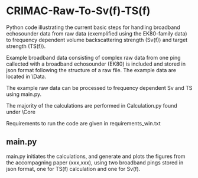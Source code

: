 # CRIMAC-Raw-To-Sv(f)-TS(f)
Python code illustrating the current basic steps for handling broadband echosounder data from raw data (exemplified using the EK80-family data) to frequency dependent volume backscattering strength (Sv(f)) and target strength (TS(f)).

Example broadband data consisting of complex raw data from one ping callected with a broadband echosounder (EK80) is included and stored in json format following the structure of a raw file. The example data are located in \Data.

The example raw data can be processed to frequency dependent Sv and TS using main.py.

The majority of the calculations are performed in Calculation.py found under \Core 

Requirements to run the code are given in requirements_win.txt

## main.py

main.py initiates the calculations, and generate and plots the figures from the accompagning paper (xxx,xxx), using two broadband pings stored in json format, one for TS(f) calculation and one for Sv(f).




